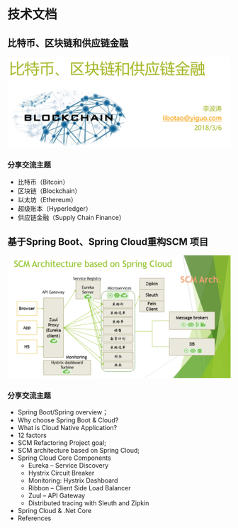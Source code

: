 # 技术文档

## 比特币、区块链和供应链金融

![](https://raw.githubusercontent.com/rickiechina/tech-doc/master/images/blockchain-ppt.png)

### 分享交流主题

* 比特币（Bitcoin）
* 区块链（Blockchain）
* 以太坊（Ethereum）
* 超级账本（Hyperledger）
* 供应链金融（Supply Chain Finance） 

##  基于Spring Boot、Spring Cloud重构SCM 项目 

![](https://raw.githubusercontent.com/rickiechina/tech-doc/master/images/SCM-SpringCloud-Arch.PNG)

### 分享交流主题

* Spring Boot/Spring overview；
* Why choose Spring Boot & Cloud?
* What is Cloud Native Application?
* 12 factors
* SCM Refactoring Project goal;
* SCM architecture based on Spring Cloud;
* Spring Cloud Core Components
  * Eureka – Service Discovery
  * Hystrix Circuit Breaker
  * Monitoring: Hystrix Dashboard
  * Ribbon – Client Side Load Balancer
  * Zuul – API Gateway
  * Distributed tracing with Sleuth and Zipkin
* Spring Cloud & .Net Core
* References